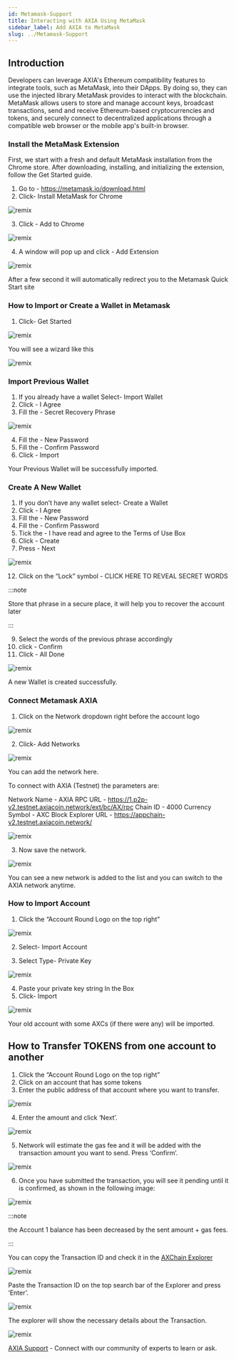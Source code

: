 ```yaml
---
id: Metamask-Support
title: Interacting with AXIA Using MetaMask
sidebar_label: Add AXIA to MetaMask
slug: ../Metamask-Support
---
```


## Introduction
Developers can leverage AXIA's Ethereum compatibility features to integrate tools, such as MetaMask, into their DApps. By doing so, they can use the injected library MetaMask provides to interact with the blockchain.
MetaMask allows users to store and manage account keys, broadcast transactions, send and receive Ethereum-based cryptocurrencies and tokens, and securely connect to decentralized applications through a compatible web browser or the mobile app's built-in browser.

### Install the MetaMask Extension

First, we start with a fresh and default MetaMask installation from the Chrome store. After downloading, installing, and initializing the extension, follow the Get Started guide. 

1. Go to - https://metamask.io/download.html
2. Click- Install MetaMask for Chrome

![remix](../assets/metamask/mmsupport0.png)

3. Click - Add to Chrome

![remix](../assets/metamask/mmsupport-1.png)

4. A window will pop up and click - Add Extension

![remix](../assets/metamask/mmsupport-2.png)

After a few second it will automatically redirect you to the Metamask Quick Start site

### How to Import or Create a Wallet in Metamask

1. Click- Get Started

![remix](../assets/metamask/mmsupport-3.png)

You will see a wizard like this

![remix](../assets/metamask/mmsupport-4.png)

### Import Previous Wallet

1. If you already have a wallet Select- Import Wallet
2. Click - I Agree
3. Fill the - Secret Recovery Phrase

![remix](../assets/metamask/mmsupport-5.png)

4. Fill the - New Password
5. Fill the - Confirm Password
6. Click - Import

Your Previous Wallet will be successfully imported.

### Create A New Wallet

1. If you don’t have any wallet select- Create a Wallet
2. Click - I Agree
3. Fill the - New Password
4. Fill the - Confirm Password
5. Tick the - I have read and agree to the Terms of Use Box
6. Click - Create
7. Press - Next

![remix](../assets/metamask/mmsupport-6.png)

12. Click on the “Lock” symbol - CLICK HERE TO REVEAL SECRET WORDS

:::note

Store that phrase in a secure place, it will help you to recover the account later

:::

9. Select the words of the previous phrase accordingly
10. click - Confirm
11. Click - All Done


![remix](../assets/metamask/mmsupport-7.png)

A new Wallet is created successfully.

### Connect Metamask AXIA

1. Click on the Network dropdown right before the account logo

![remix](../assets/metamask/sc1.png)

2. Click- Add Networks

![remix](../assets/metamask/mmsupport.png)

You can add the network here.

To connect with AXIA (Testnet) the parameters are:

Network Name - AXIA
RPC URL - https://1.p2p-v2.testnet.axiacoin.network/ext/bc/AX/rpc
Chain ID - 4000
Currency Symbol - AXC
Block Explorer URL - https://appchain-v2.testnet.axiacoin.network/

![remix](../assets/metamask/mmsupport1.png)

3. Now save the network. 

![remix](../assets/metamask/mmsupport2.png)

You can see a new network is added to the list and you can switch to the AXIA network anytime.

### How to Import Account

1. Click the “Account Round Logo on the top right”

![remix](../assets/metamask/mmsupport-8.png)

2. Select- Import Account

3. Select Type- Private Key

![remix](../assets/metamask/mmsupport-9.png)

4. Paste your private key string In the Box 
5. Click- Import

![remix](../assets/metamask/mmsupport3.png)

Your old account with some AXCs (if there were any) will be imported.

## How to Transfer TOKENS from one account to another

1. Click the “Account Round Logo on the top right”
2. Click on  an account that has some tokens
3. Enter the public address of that account where you want to transfer.

![remix](../assets/metamask/mmsupport4.png)

4. Enter the amount and click ‘Next’.

![remix](../assets/metamask/mmsupport5.png)

5. Network will estimate the gas fee and it will be added with the transaction amount you want to send. Press ‘Confirm’.

![remix](../assets/metamask/mmsupport6.png)

6. Once you have submitted the transaction, you will see it pending until it is confirmed, as shown in the following image:


![remix](../assets/metamask/mmsupport7.png)

:::note

the Account 1 balance has been decreased by the sent amount + gas fees.

:::

You can copy the Transaction ID and check it in the [AXChain Explorer](https://appchain-v2.mainnet.axiacoin.network)

![remix](../assets/metamask/mmsupport8.png)

Paste the Transaction ID on the top search bar of the Explorer and press ‘Enter’.

![remix](../assets/metamask/mmsupport9.png)

The explorer will show the necessary details about the Transaction.

![remix](../assets/metamask/mmsupport10.png)

 [AXIA Support](https://discord.gg/axianetwork) - Connect with our community of experts to learn or ask.













